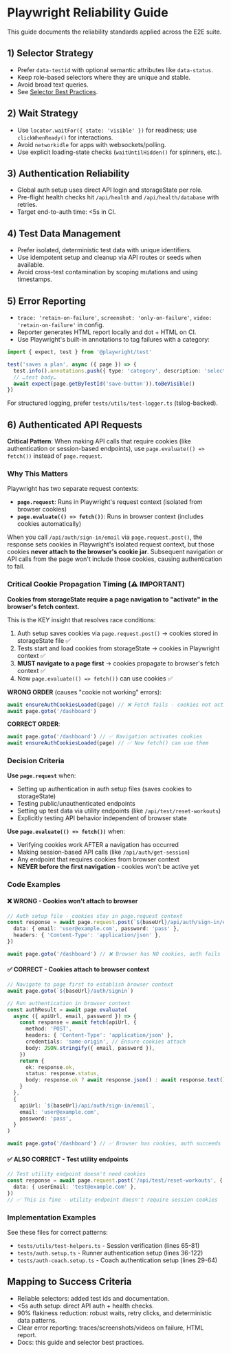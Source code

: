 # Playwright Reliability Guide

This guide documents the reliability standards applied across the E2E suite.

## 1) Selector Strategy

- Prefer `data-testid` with optional semantic attributes like `data-status`.
- Keep role-based selectors where they are unique and stable.
- Avoid broad text queries.
- See [Selector Best Practices](./selector-best-practices.md).

## 2) Wait Strategy

- Use `locator.waitFor({ state: 'visible' })` for readiness; use `clickWhenReady()` for interactions.
- Avoid `networkidle` for apps with websockets/polling.
- Use explicit loading-state checks (`waitUntilHidden()` for spinners, etc.).

## 3) Authentication Reliability

- Global auth setup uses direct API login and storageState per role.
- Pre-flight health checks hit `/api/health` and `/api/health/database` with retries.
- Target end-to-auth time: <5s in CI.

## 4) Test Data Management

- Prefer isolated, deterministic test data with unique identifiers.
- Use idempotent setup and cleanup via API routes or seeds when available.
- Avoid cross-test contamination by scoping mutations and using timestamps.

## 5) Error Reporting

- `trace: 'retain-on-failure'`, `screenshot: 'only-on-failure'`, `video: 'retain-on-failure'` in config.
- Reporter generates HTML report locally and dot + HTML on CI.
- Use Playwright's built-in annotations to tag failures with a category:

```ts
import { expect, test } from '@playwright/test'

test('saves a plan', async ({ page }) => {
  test.info().annotations.push({ type: 'category', description: 'selectors' })
  // …test body…
  await expect(page.getByTestId('save-button')).toBeVisible()
})
```

For structured logging, prefer `tests/utils/test-logger.ts` (tslog-backed).

## 6) Authenticated API Requests

**Critical Pattern**: When making API calls that require cookies (like authentication or session-based endpoints), use `page.evaluate(() => fetch())` instead of `page.request`.

### Why This Matters

Playwright has two separate request contexts:

- **`page.request`**: Runs in Playwright's request context (isolated from browser cookies)
- **`page.evaluate(() => fetch())`**: Runs in browser context (includes cookies automatically)

When you call `/api/auth/sign-in/email` via `page.request.post()`, the response sets cookies in Playwright's isolated request context, but those cookies **never attach to the browser's cookie jar**. Subsequent navigation or API calls from the page won't include those cookies, causing authentication to fail.

### Critical Cookie Propagation Timing (⚠️ IMPORTANT)

**Cookies from storageState require a page navigation to "activate" in the browser's fetch context.**

This is the KEY insight that resolves race conditions:

1. Auth setup saves cookies via `page.request.post()` → cookies stored in storageState file ✅
2. Tests start and load cookies from storageState → cookies in Playwright context ✅
3. **MUST navigate to a page first** → cookies propagate to browser's fetch context ✅
4. Now `page.evaluate(() => fetch())` can use cookies ✅

**WRONG ORDER** (causes "cookie not working" errors):

```typescript
await ensureAuthCookiesLoaded(page) // ❌ Fetch fails - cookies not active yet!
await page.goto('/dashboard')
```

**CORRECT ORDER**:

```typescript
await page.goto('/dashboard') // ✅ Navigation activates cookies
await ensureAuthCookiesLoaded(page) // ✅ Now fetch() can use them
```

### Decision Criteria

**Use `page.request`** when:

- Setting up authentication in auth setup files (saves cookies to storageState)
- Testing public/unauthenticated endpoints
- Setting up test data via utility endpoints (like `/api/test/reset-workouts`)
- Explicitly testing API behavior independent of browser state

**Use `page.evaluate(() => fetch())`** when:

- Verifying cookies work AFTER a navigation has occurred
- Making session-based API calls (like `/api/auth/get-session`)
- Any endpoint that requires cookies from browser context
- **NEVER before the first navigation** - cookies won't be active yet

### Code Examples

#### ❌ WRONG - Cookies won't attach to browser

```ts
// Auth setup file - cookies stay in page.request context
const response = await page.request.post(`${baseUrl}/api/auth/sign-in/email`, {
  data: { email: 'user@example.com', password: 'pass' },
  headers: { 'Content-Type': 'application/json' },
})

await page.goto('/dashboard') // ❌ Browser has NO cookies, auth fails
```

#### ✅ CORRECT - Cookies attach to browser context

```ts
// Navigate to page first to establish browser context
await page.goto(`${baseUrl}/auth/signin`)

// Run authentication in browser context
const authResult = await page.evaluate(
  async ({ apiUrl, email, password }) => {
    const response = await fetch(apiUrl, {
      method: 'POST',
      headers: { 'Content-Type': 'application/json' },
      credentials: 'same-origin', // Ensure cookies attach
      body: JSON.stringify({ email, password }),
    })
    return {
      ok: response.ok,
      status: response.status,
      body: response.ok ? await response.json() : await response.text(),
    }
  },
  {
    apiUrl: `${baseUrl}/api/auth/sign-in/email`,
    email: 'user@example.com',
    password: 'pass',
  }
)

await page.goto('/dashboard') // ✅ Browser has cookies, auth succeeds
```

#### ✅ ALSO CORRECT - Test utility endpoints

```ts
// Test utility endpoint doesn't need cookies
const response = await page.request.post('/api/test/reset-workouts', {
  data: { userEmail: 'test@example.com' },
})
// ✅ This is fine - utility endpoint doesn't require session cookies
```

### Implementation Examples

See these files for correct patterns:

- `tests/utils/test-helpers.ts` - Session verification (lines 65-81)
- `tests/auth.setup.ts` - Runner authentication setup (lines 36-122)
- `tests/auth-coach.setup.ts` - Coach authentication setup (lines 29-64)

## Mapping to Success Criteria

- Reliable selectors: added test ids and documentation.
- <5s auth setup: direct API auth + health checks.
- 90% flakiness reduction: robust waits, retry clicks, and deterministic data patterns.
- Clear error reporting: traces/screenshots/videos on failure, HTML report.
- Docs: this guide and selector best practices.
